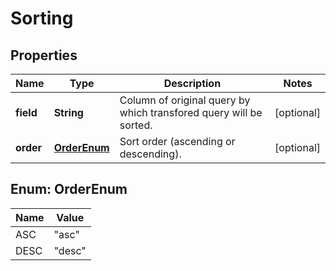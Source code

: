 
# Sorting

## Properties
Name | Type | Description | Notes
------------ | ------------- | ------------- | -------------
**field** | **String** | Column of original query by which transfored query will be sorted. |  [optional]
**order** | [**OrderEnum**](#OrderEnum) | Sort order (ascending or descending). |  [optional]


<a name="OrderEnum"></a>
## Enum: OrderEnum
Name | Value
---- | -----
ASC | &quot;asc&quot;
DESC | &quot;desc&quot;



